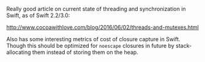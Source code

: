 Really good article on current state of threading and synchronization in Swift, as of Swift 2.2/3.0:

http://www.cocoawithlove.com/blog/2016/06/02/threads-and-mutexes.html

Also has some interesting metrics of cost of closure capture in Swift. Though this should be optimized for `noescape` closures in future by stack-allocating them instead of storing them on the heap.